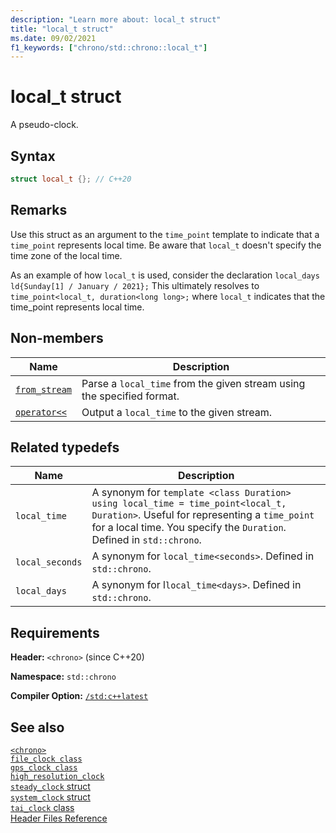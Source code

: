 ```yaml
---
description: "Learn more about: local_t struct"
title: "local_t struct"
ms.date: 09/02/2021
f1_keywords: ["chrono/std::chrono::local_t"]
---
```


# local_t struct

A pseudo-clock.

## Syntax

```cpp
struct local_t {}; // C++20
```

## Remarks

Use this struct as an argument to the `time_point` template to indicate that a `time_point` represents local time. Be aware that `local_t` doesn't specify the time zone of the local time.

As an example of how `local_t` is used, consider the declaration `local_days ld{Sunday[1] / January / 2021};` This ultimately resolves to `time_point<local_t, duration<long long>;` where `local_t` indicates that the time_point represents local time.

## Non-members

| Name | Description |
|--|--|
| [`from_stream`](chrono-functions.md#std-chrono-from-stream) | Parse a `local_time` from the given stream using the specified format. |
| [`operator<<`](chrono-operators.md#op_left_shift) | Output a `local_time` to the given stream. |

## Related typedefs

|Name|Description|
|----------|-----------------|
|`local_time`|A synonym for `template <class Duration> using local_time = time_point<local_t, Duration>`. Useful for representing a `time_point` for a local time. You specify the `Duration`. Defined in `std::chrono`.|
|`local_seconds`|A synonym for `local_time<seconds>`. Defined in `std::chrono`.|
|`local_days`|A synonym for l`local_time<days>`. Defined in `std::chrono`.|

## Requirements

**Header:** `<chrono>` (since C++20)

**Namespace:** `std::chrono`

**Compiler Option:** [`/std:c++latest`](../build/reference/std-specify-language-standard-version.md)

## See also

[`<chrono>`](chrono.md)\
[`file_clock class`](file-clock-class.md)\
[`gps_clock class`](gps-clock-class.md)\
[`high_resolution_clock`](high-resolution-clock-struct.md)\
[`steady_clock` struct](steady-clock-struct.md)\
[`system_clock` struct](system-clock-structure.md)\
[`tai_clock` class](tai-clock-class.md)\
[Header Files Reference](cpp-standard-library-header-files.md)
